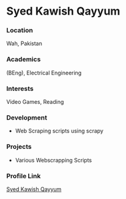 # Syed Kawish Qayyum

### Location

Wah, Pakistan

### Academics

(BEng), Electrical Engineering

### Interests

Video Games, Reading 

### Development

- Web Scraping scripts using scrapy

### Projects

- Various Webscrapping Scripts

### Profile Link

[Syed Kawish Qayyum](https://github.com/kawishqayyum)
